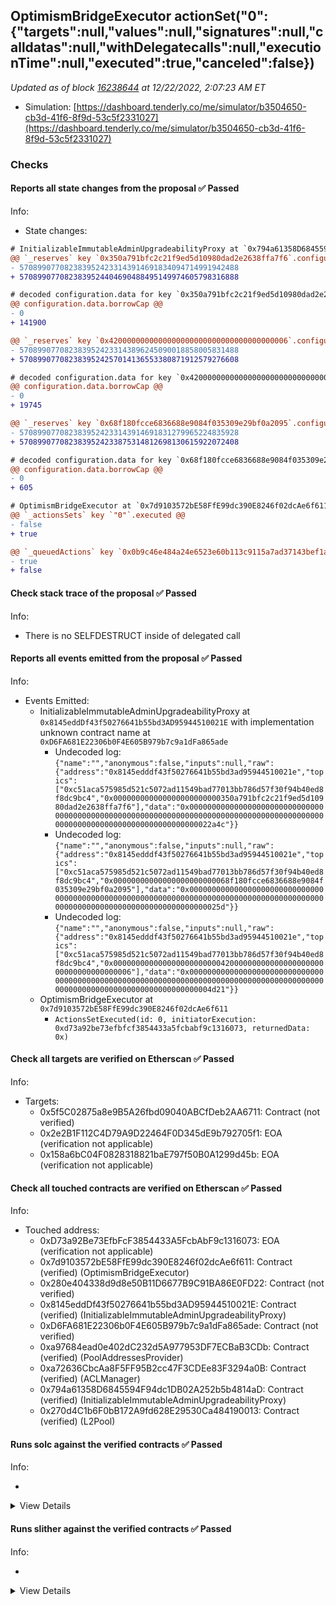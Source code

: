 ## OptimismBridgeExecutor actionSet("0": {"targets":null,"values":null,"signatures":null,"calldatas":null,"withDelegatecalls":null,"executionTime":null,"executed":true,"canceled":false})

_Updated as of block [16238644](https://etherscan.io/block/16238644) at 12/22/2022, 2:07:23 AM ET_

- Simulation: [https://dashboard.tenderly.co/me/simulator/b3504650-cb3d-41f6-8f9d-53c5f2331027](https://dashboard.tenderly.co/me/simulator/b3504650-cb3d-41f6-8f9d-53c5f2331027)

### Checks

#### Reports all state changes from the proposal ✅ Passed

Info:

- State changes:

```diff
# InitializableImmutableAdminUpgradeabilityProxy at `0x794a61358D6845594F94dc1DB02A252b5b4814aD` with implementation L2Pool at `0x270d4C1b6F0bB172A9fd628E29530Ca484190013`
@@ `_reserves` key `0x350a791bfc2c21f9ed5d10980dad2e2638ffa7f6`.configuration.data @@
- 5708990770823839524233143914691834094714991942488
+ 5708990770823839524404690488495149974605798316888

# decoded configuration.data for key `0x350a791bfc2c21f9ed5d10980dad2e2638ffa7f6` (symbol: LINK)
@@ configuration.data.borrowCap @@
- 0
+ 141900

@@ `_reserves` key `0x4200000000000000000000000000000000000006`.configuration.data @@
- 5708990770823839524233143896245090018858005831488
+ 5708990770823839524257014136553380871912579276608

# decoded configuration.data for key `0x4200000000000000000000000000000000000006` (symbol: WETH)
@@ configuration.data.borrowCap @@
- 0
+ 19745

@@ `_reserves` key `0x68f180fcce6836688e9084f035309e29bf0a2095`.configuration.data @@
- 5708990770823839524233143914691831279965224835928
+ 5708990770823839524233875314812698130615922072408

# decoded configuration.data for key `0x68f180fcce6836688e9084f035309e29bf0a2095` (symbol: WBTC)
@@ configuration.data.borrowCap @@
- 0
+ 605

```

```diff
# OptimismBridgeExecutor at `0x7d9103572bE58FfE99dc390E8246f02dcAe6f611`
@@ `_actionsSets` key `"0"`.executed @@
- false
+ true

@@ `_queuedActions` key `0x0b9c46e484a24e6523e60b113c9115a7ad37143bef1a50b623ad5fd2c979ca34` @@
- true
+ false

```

#### Check stack trace of the proposal ✅ Passed

Info:

- There is no SELFDESTRUCT inside of delegated call

#### Reports all events emitted from the proposal ✅ Passed

Info:

- Events Emitted:
  - InitializableImmutableAdminUpgradeabilityProxy at `0x8145eddDf43f50276641b55bd3AD95944510021E` with implementation unknown contract name at `0xD6FA681E22306b0F4E605B979b7c9a1dFa865ade`
    - Undecoded log: `{"name":"","anonymous":false,"inputs":null,"raw":{"address":"0x8145edddf43f50276641b55bd3ad95944510021e","topics":["0xc51aca575985d521c5072ad11549bad77013bb786d57f30f94b40ed8f8dc9bc4","0x000000000000000000000000350a791bfc2c21f9ed5d10980dad2e2638ffa7f6"],"data":"0x00000000000000000000000000000000000000000000000000000000000000000000000000000000000000000000000000000000000000000000000000022a4c"}}`
    - Undecoded log: `{"name":"","anonymous":false,"inputs":null,"raw":{"address":"0x8145edddf43f50276641b55bd3ad95944510021e","topics":["0xc51aca575985d521c5072ad11549bad77013bb786d57f30f94b40ed8f8dc9bc4","0x00000000000000000000000068f180fcce6836688e9084f035309e29bf0a2095"],"data":"0x0000000000000000000000000000000000000000000000000000000000000000000000000000000000000000000000000000000000000000000000000000025d"}}`
    - Undecoded log: `{"name":"","anonymous":false,"inputs":null,"raw":{"address":"0x8145edddf43f50276641b55bd3ad95944510021e","topics":["0xc51aca575985d521c5072ad11549bad77013bb786d57f30f94b40ed8f8dc9bc4","0x0000000000000000000000004200000000000000000000000000000000000006"],"data":"0x00000000000000000000000000000000000000000000000000000000000000000000000000000000000000000000000000000000000000000000000000004d21"}}`
  - OptimismBridgeExecutor at `0x7d9103572bE58FfE99dc390E8246f02dcAe6f611`
    - `ActionsSetExecuted(id: 0, initiatorExecution: 0xd73a92be73efbfcf3854433a5fcbabf9c1316073, returnedData: 0x)`

#### Check all targets are verified on Etherscan ✅ Passed

Info:

- Targets:
  - 0x5f5C02875a8e9B5A26fbd09040ABCfDeb2AA6711: Contract (not verified)
  - 0x2e2B1F112C4D79A9D22464F0D345dE9b792705f1: EOA (verification not applicable)
  - 0x158a6bC04F0828318821baE797f50B0A1299d45b: EOA (verification not applicable)

#### Check all touched contracts are verified on Etherscan ✅ Passed

Info:

- Touched address:
  - 0xD73a92Be73EfbFcF3854433A5FcbAbF9c1316073: EOA (verification not applicable)
  - 0x7d9103572bE58FfE99dc390E8246f02dcAe6f611: Contract (verified) (OptimismBridgeExecutor)
  - 0x280e404338d9d8e50B11D6677B9C91BA86E0FD22: Contract (not verified)
  - 0x8145eddDf43f50276641b55bd3AD95944510021E: Contract (verified) (InitializableImmutableAdminUpgradeabilityProxy)
  - 0xD6FA681E22306b0F4E605B979b7c9a1dFa865ade: Contract (not verified)
  - 0xa97684ead0e402dC232d5A977953DF7ECBaB3CDb: Contract (verified) (PoolAddressesProvider)
  - 0xa72636CbcAa8F5FF95B2cc47F3CDEe83F3294a0B: Contract (verified) (ACLManager)
  - 0x794a61358D6845594F94dc1DB02A252b5b4814aD: Contract (verified) (InitializableImmutableAdminUpgradeabilityProxy)
  - 0x270d4C1b6F0bB172A9fd628E29530Ca484190013: Contract (verified) (L2Pool)

#### Runs solc against the verified contracts ✅ Passed

Info:

-

<details>
<summary>View Details</summary>
<details>
<summary>View warnings for L2Pool at `0x270d4C1b6F0bB172A9fd628E29530Ca484190013`</summary>

```
INFO:CryticCompile:Source code not available, try to fetch the bytecode only
```

</details>

<details>
<summary>View warnings for InitializableImmutableAdminUpgradeabilityProxy at `0x794a61358D6845594F94dc1DB02A252b5b4814aD` with implementation L2Pool at `0x270d4C1b6F0bB172A9fd628E29530Ca484190013`</summary>

```
INFO:CryticCompile:Source code not available, try to fetch the bytecode only
```

</details>

<details>
<summary>View warnings for OptimismBridgeExecutor at `0x7d9103572bE58FfE99dc390E8246f02dcAe6f611`</summary>

```
INFO:CryticCompile:Source code not available, try to fetch the bytecode only
```

</details>

<details>
<summary>View warnings for InitializableImmutableAdminUpgradeabilityProxy at `0x8145eddDf43f50276641b55bd3AD95944510021E` with implementation unknown contract name at `0xD6FA681E22306b0F4E605B979b7c9a1dFa865ade`</summary>

```
INFO:CryticCompile:Source code not available, try to fetch the bytecode only
```

</details>

<details>
<summary>View warnings for ACLManager at `0xa72636CbcAa8F5FF95B2cc47F3CDEe83F3294a0B`</summary>

```
INFO:CryticCompile:Source code not available, try to fetch the bytecode only
```

</details>

<details>
<summary>View warnings for PoolAddressesProvider at `0xa97684ead0e402dC232d5A977953DF7ECBaB3CDb`</summary>

```
INFO:CryticCompile:Source code not available, try to fetch the bytecode only
```

</details>

</details>

#### Runs slither against the verified contracts ✅ Passed

Info:

-

<details>
<summary>View Details</summary>

<details>
<summary>Slither report for L2Pool at `0x270d4C1b6F0bB172A9fd628E29530Ca484190013`</summary>

```
Source code not available, try to fetch the bytecode only
No contract were found in None, check the correct compilation
No contract was analyzed
0x270d4C1b6F0bB172A9fd628E29530Ca484190013 analyzed (0 contracts with 75 detectors), 0 result(s) found
```

</details>

<details>
<summary>Slither report for InitializableImmutableAdminUpgradeabilityProxy at `0x794a61358D6845594F94dc1DB02A252b5b4814aD` with implementation L2Pool at `0x270d4C1b6F0bB172A9fd628E29530Ca484190013`</summary>

```
Source code not available, try to fetch the bytecode only
No contract were found in None, check the correct compilation
No contract was analyzed
0x794a61358D6845594F94dc1DB02A252b5b4814aD analyzed (0 contracts with 75 detectors), 0 result(s) found
```

</details>

<details>
<summary>Slither report for OptimismBridgeExecutor at `0x7d9103572bE58FfE99dc390E8246f02dcAe6f611`</summary>

```
Source code not available, try to fetch the bytecode only
No contract were found in None, check the correct compilation
No contract was analyzed
0x7d9103572bE58FfE99dc390E8246f02dcAe6f611 analyzed (0 contracts with 75 detectors), 0 result(s) found
```

</details>

<details>
<summary>Slither report for InitializableImmutableAdminUpgradeabilityProxy at `0x8145eddDf43f50276641b55bd3AD95944510021E` with implementation unknown contract name at `0xD6FA681E22306b0F4E605B979b7c9a1dFa865ade`</summary>

```
Source code not available, try to fetch the bytecode only
No contract were found in None, check the correct compilation
No contract was analyzed
0x8145eddDf43f50276641b55bd3AD95944510021E analyzed (0 contracts with 75 detectors), 0 result(s) found
```

</details>

<details>
<summary>Slither report for ACLManager at `0xa72636CbcAa8F5FF95B2cc47F3CDEe83F3294a0B`</summary>

```
Source code not available, try to fetch the bytecode only
No contract were found in None, check the correct compilation
No contract was analyzed
0xa72636CbcAa8F5FF95B2cc47F3CDEe83F3294a0B analyzed (0 contracts with 75 detectors), 0 result(s) found
```

</details>

<details>
<summary>Slither report for PoolAddressesProvider at `0xa97684ead0e402dC232d5A977953DF7ECBaB3CDb`</summary>

```
Source code not available, try to fetch the bytecode only
No contract were found in None, check the correct compilation
No contract was analyzed
0xa97684ead0e402dC232d5A977953DF7ECBaB3CDb analyzed (0 contracts with 75 detectors), 0 result(s) found
```

</details>

</details>
